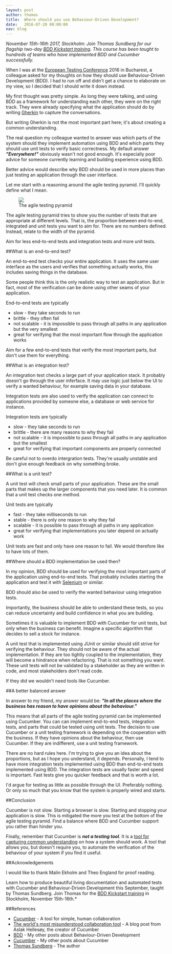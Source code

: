 ```yaml
---
layout: post
author: thomas
title:  Where should you use Behaviour-Driven Development?
date:   2016-07-20 00:00:00
nav: blog
---
```

*November 15th-16th 2017, Stockholm: Join Thomas Sundberg for our flagship two-day [BDD Kickstart training](https://cucumber.io/events/bdd-kickstart-stockholm-17). This course has been taught to hundreds of teams who have implemented BDD and Cucumber successfully.*

When I was at the <a href="http://europeantestingconference.eu/">European Testing Conference</a> 2016 in Bucharest, 
a colleague asked for my thoughts on how they should use Behaviour-Driven Development (BDD). I had to run off and didn't get a chance to elaborate on my view, so I decided that I should write it down instead. 

My first thought was pretty simple. As long they were talking, and using BDD as a framework for understanding each other, they were on the right track. They were already specifying
what the application should do by 
writing <a href="https://github.com/cucumber/cucumber/wiki/Gherkin">Gherkin</a> to capture the conversations. 

But writing Gherkin is not the most important part here; it's about creating a common understanding. 

The real question my colleague wanted to answer was which parts of the system should they implement automation using BDD and which parts they should use unit tests to verify basic correctness. 
My default answer <b><i>"Everywhere!"</i></b> obviously wasn't not good enough. It's especially poor advice 
for someone currently learning and building experience using BDD. 

Better advice would describe why BDD should be used in more places than just testing an application through the user interface. 

Let me start with a reasoning around the agile testing pyramid. I'll quickly define what I mean.

<figure>
  <img src="/images/blog/testing-pyramid.png">
  <figcaption>The agile testing pyramid<figcaption>
</figure>

The agile testing pyramid tries to show you the number of tests that are appropriate at different levels. That is, 
the proportion between end-to-end, integrated and unit tests you want to aim for. There are no numbers 
defined. Instead, relate to the width of the pyramid. 

Aim for less end-to-end tests and integration tests and more unit tests. 

##What is an end-to-end test?

An end-to-end test checks your entire application. It uses the same user interface as 
the users and verifies that something actually works, this includes saving things in the database. 

Some people think this is the only realistic way to test an application. But in fact, most of the verification can be done using other seams of your application. 

End-to-end tests are typically 
<ul>
    <li>slow - they take seconds to run</li>
    <li>brittle - they often fail</li>
    <li>not scalable - it is impossible to pass through all paths in any application but the very smallest</li>
    <li>great for verifying that the most important flow through the application works</li>
</ul>

Aim for a few end-to-end tests that verify the most important parts, but don't use them for everything.

##What is an integration test?

An integration test checks a large part of your application stack. It probably doesn't go through the user inferface. 
It may use logic just below the UI to verify a wanted behaviour, for example saving data in your database. 

Integration tests are also used to verify the application can connect to applications provided by 
someone else, a database or web service for instance. 

Integration tests are typically 
<ul>
    <li>slow - they take seconds to run</li>
    <li>brittle - there are many reasons to why they fail</li>
    <li>not scalable - it is impossible to pass through all paths in any application but the smallest</li>
    <li>great for verifying that important components are properly connected</li>
</ul>

Be careful not to overdo intergration tests.
They're usually unstable and don't give enough feedback on why something broke. 

##What is a unit test?

A unit test will check small parts of your application. These are the small parts that makes up the larger 
components that you need later. It is common that a unit test checks one method. 

Unit tests are typically 
<ul>
    <li>fast - they take milliseconds to run</li>
    <li>stable - there is only one reason to why they fail</li>
    <li>scalable - it is possible to pass through all paths in any application</li>
    <li>great for verifying that implementations you later depend on actually work</li>
</ul>

Unit tests are fast and only have one reason to fail. We would therefore like to have lots of them. 

##Where should a BDD implementation be used then?

In my opinion, BDD should be used for verifying the most important parts of the application using end-to-end tests. 
That probably includes starting the application and test it with <a href="http://www.seleniumhq.org">Selenium</a> or 
similar. 

BDD should also be used to verify the wanted behaviour using integration tests. 

Importantly, the business should be able to understand these tests, so you can reduce uncertainty and build confidence in what you are building. 

Sometimes it is valuable to implement BDD with Cucumber for unit tests, but only when the business can benefit. Imagine a specific algorithm that decides to sell a stock for instance.

A unit test that is implemented using JUnit or similar should still strive for verifying the behaviour. 
They should not be aware of the actual implementation. If they are too tightly coupled to the implementation, they will become a hindrance when refactoring. That is not something you want. These unit tests will not be validated 
by a stakeholder as they are written in code, and most stakeholders don't read code. 

If they did we wouldn't need tools like Cucumber. 

##A better balanced answer

In answer to my friend, my answer would be: <b><i>"In all the places where the business has reason 
to have opinions about the behaviour."</i></b> 

This means that all parts of the agile testing pyramid can be implemented using Cucumber. You can can implement 
end-to-end tests, integration tests, and parts that could be tested using unit tests. The decision to use 
Cucumber or a unit testing framework is depending on the cooperation with the business. If they have opinions about 
the behaviour, then use Cucumber. If they are indifferent, use a unit testing framework.

There are no hard rules here. I'm trying to give you an idea about the proportions, but as I hope you understand, 
it depends. Personally, I tend to have more integration tests implemented using BDD than end-to-end tests implemented 
using BDD. The integration tests are usually faster and speed is important. Fast tests give you quicker feedback and 
that is worth a lot. 

I'd argue for testing as little as possible through the UI. Preferably nothing. Or only so much that you 
know that the system is properly wired and starts. 

##Conclusion

Cucumber is not slow. Starting a browser is slow. Starting and stopping your application is slow. This is mitigated 
the more you test at the bottom of the agile testing pyramid. Find a balance where BDD and Cucumber support you rather 
than hinder you. 

Finally, remember that Cucumber is <b><i>not a testing tool</i></b>. It is 
a <a href="https://cucumber.io/blog/2014/03/03/the-worlds-most-misunderstood-collaboration-tool">tool for capturing common understanding</a> 
on how a system should work. A tool that allows you, but doesn't require you, to automate the verification of 
the behaviour of your system if you find it useful. 

##Acknowledgements

I would like to thank Malin Ekholm and Theo England for proof reading. 

Learn how to produce beautiful living documentation and automated tests with Cucumber and Behaviour-Driven Development this September, taught by Thomas Sundberg. Join Thomas for the [BDD Kickstart training](https://cucumber.io/events/bdd-kickstart-stockholm-17) in Stockholm, November 15th-16th.*

##References

<ul>
    <li><a href="https://cucumber.io/">Cucumber</a> - A tool for simple, human collaboration</li>
    <li><a href="https://cucumber.io/blog/2014/03/03/the-worlds-most-misunderstood-collaboration-tool">The world's most misunderstood collaboration tool</a> - A blog post from Aslak Helles&oslash;y, the creator of Cucumber </li>
    <li><a href="http://www.thinkcode.se/blog/category/BDD">BDD</a> - My other posts about Behaviour-Driven Development </li>
    <li><a href="http://www.thinkcode.se/blog/category/Cucumber">Cucumber</a> - My other posts about Cucumber</li>
    <li><a href="http://www.thinkcode.se/blog/about">Thomas Sundberg</a> - The author</li>
</ul>
